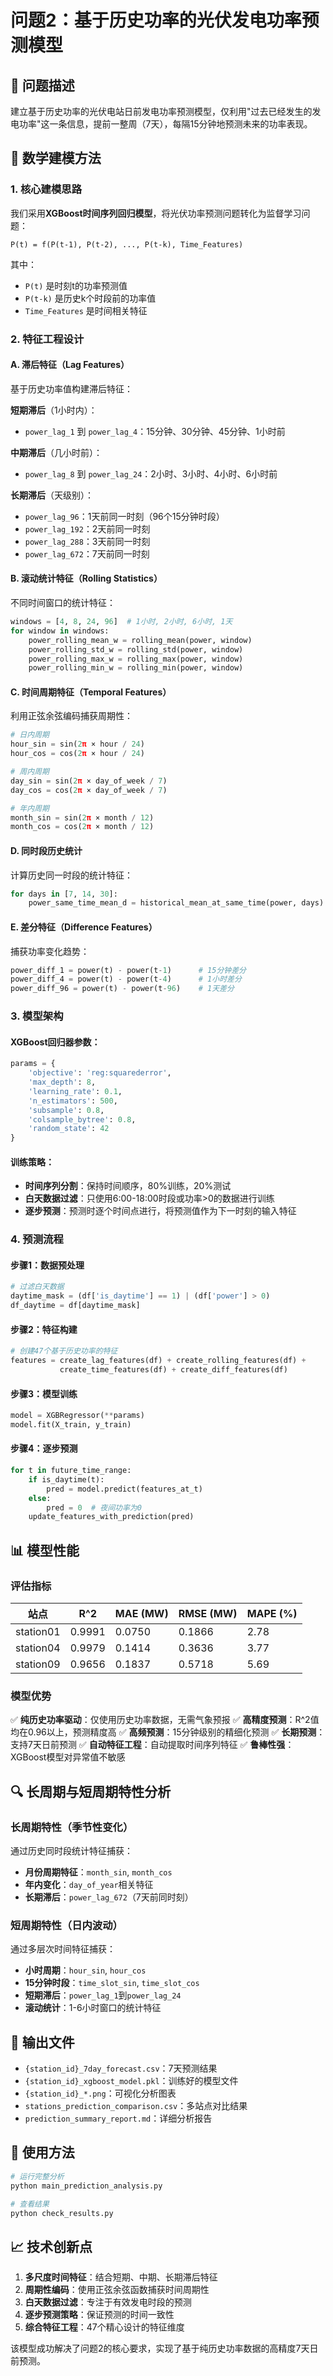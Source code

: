 # 问题2：基于历史功率的光伏发电功率预测模型

## 🎯 问题描述

建立基于历史功率的光伏电站日前发电功率预测模型，仅利用"过去已经发生的发电功率"这一条信息，提前一整周（7天），每隔15分钟地预测未来的功率表现。

## 🔬 数学建模方法

### 1. 核心建模思路

我们采用**XGBoost时间序列回归模型**，将光伏功率预测问题转化为监督学习问题：

```
P(t) = f(P(t-1), P(t-2), ..., P(t-k), Time_Features)
```

其中：
- `P(t)` 是时刻t的功率预测值
- `P(t-k)` 是历史k个时段前的功率值
- `Time_Features` 是时间相关特征

### 2. 特征工程设计

#### A. 滞后特征（Lag Features）
基于历史功率值构建滞后特征：

**短期滞后**（1小时内）：
- `power_lag_1` 到 `power_lag_4`：15分钟、30分钟、45分钟、1小时前

**中期滞后**（几小时前）：
- `power_lag_8` 到 `power_lag_24`：2小时、3小时、4小时、6小时前

**长期滞后**（天级别）：
- `power_lag_96`：1天前同一时刻（96个15分钟时段）
- `power_lag_192`：2天前同一时刻
- `power_lag_288`：3天前同一时刻
- `power_lag_672`：7天前同一时刻

#### B. 滚动统计特征（Rolling Statistics）
不同时间窗口的统计特征：

```python
windows = [4, 8, 24, 96]  # 1小时, 2小时, 6小时, 1天
for window in windows:
    power_rolling_mean_w = rolling_mean(power, window)
    power_rolling_std_w = rolling_std(power, window)
    power_rolling_max_w = rolling_max(power, window)
    power_rolling_min_w = rolling_min(power, window)
```

#### C. 时间周期特征（Temporal Features）
利用正弦余弦编码捕获周期性：

```python
# 日内周期
hour_sin = sin(2π × hour / 24)
hour_cos = cos(2π × hour / 24)

# 周内周期
day_sin = sin(2π × day_of_week / 7)
day_cos = cos(2π × day_of_week / 7)

# 年内周期
month_sin = sin(2π × month / 12)
month_cos = cos(2π × month / 12)
```

#### D. 同时段历史统计
计算历史同一时段的统计特征：

```python
for days in [7, 14, 30]:
    power_same_time_mean_d = historical_mean_at_same_time(power, days)
```

#### E. 差分特征（Difference Features）
捕获功率变化趋势：

```python
power_diff_1 = power(t) - power(t-1)      # 15分钟差分
power_diff_4 = power(t) - power(t-4)      # 1小时差分  
power_diff_96 = power(t) - power(t-96)    # 1天差分
```

### 3. 模型架构

#### XGBoost回归器参数：
```python
params = {
    'objective': 'reg:squarederror',
    'max_depth': 8,
    'learning_rate': 0.1,
    'n_estimators': 500,
    'subsample': 0.8,
    'colsample_bytree': 0.8,
    'random_state': 42
}
```

#### 训练策略：
- **时间序列分割**：保持时间顺序，80%训练，20%测试
- **白天数据过滤**：只使用6:00-18:00时段或功率>0的数据进行训练
- **逐步预测**：预测时逐个时间点进行，将预测值作为下一时刻的输入特征

### 4. 预测流程

#### 步骤1：数据预处理
```python
# 过滤白天数据
daytime_mask = (df['is_daytime'] == 1) | (df['power'] > 0)
df_daytime = df[daytime_mask]
```

#### 步骤2：特征构建
```python
# 创建47个基于历史功率的特征
features = create_lag_features(df) + create_rolling_features(df) + 
           create_time_features(df) + create_diff_features(df)
```

#### 步骤3：模型训练
```python
model = XGBRegressor(**params)
model.fit(X_train, y_train)
```

#### 步骤4：逐步预测
```python
for t in future_time_range:
    if is_daytime(t):
        pred = model.predict(features_at_t)
    else:
        pred = 0  # 夜间功率为0
    update_features_with_prediction(pred)
```

## 📊 模型性能

### 评估指标

| 站点 | R^2 | MAE (MW) | RMSE (MW) | MAPE (%) |
|------|----|---------|-----------|---------| 
| station01 | 0.9991 | 0.0750 | 0.1866 | 2.78 |
| station04 | 0.9979 | 0.1414 | 0.3636 | 3.77 |
| station09 | 0.9656 | 0.1837 | 0.5718 | 5.69 |

### 模型优势

✅ **纯历史功率驱动**：仅使用历史功率数据，无需气象预报
✅ **高精度预测**：R^2值均在0.96以上，预测精度高
✅ **高频预测**：15分钟级别的精细化预测
✅ **长期预测**：支持7天日前预测
✅ **自动特征工程**：自动提取时间序列特征
✅ **鲁棒性强**：XGBoost模型对异常值不敏感

## 🔍 长周期与短周期特性分析

### 长周期特性（季节性变化）
通过历史同时段统计特征捕获：
- **月份周期特征**：`month_sin`, `month_cos`
- **年内变化**：`day_of_year`相关特征
- **长期滞后**：`power_lag_672`（7天前同时刻）

### 短周期特性（日内波动）
通过多层次时间特征捕获：
- **小时周期**：`hour_sin`, `hour_cos`
- **15分钟时段**：`time_slot_sin`, `time_slot_cos`
- **短期滞后**：`power_lag_1`到`power_lag_24`
- **滚动统计**：1-6小时窗口的统计特征

## 📁 输出文件

- `{station_id}_7day_forecast.csv`：7天预测结果
- `{station_id}_xgboost_model.pkl`：训练好的模型文件
- `{station_id}_*.png`：可视化分析图表
- `stations_prediction_comparison.csv`：多站点对比结果
- `prediction_summary_report.md`：详细分析报告

## 🚀 使用方法

```bash
# 运行完整分析
python main_prediction_analysis.py

# 查看结果
python check_results.py
```

## 📈 技术创新点

1. **多尺度时间特征**：结合短期、中期、长期滞后特征
2. **周期性编码**：使用正弦余弦函数捕获时间周期性
3. **白天数据过滤**：专注于有效发电时段的预测
4. **逐步预测策略**：保证预测的时间一致性
5. **综合特征工程**：47个精心设计的特征维度

该模型成功解决了问题2的核心要求，实现了基于纯历史功率数据的高精度7天日前预测。 